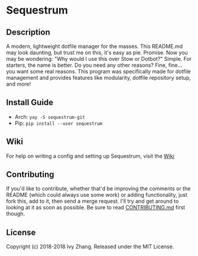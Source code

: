 # Sequestrum
## Description
A modern, lightweight dotfile manager for the masses. This README.md may look daunting, but trust me on this, it's easy as pie.
Promise. Now you may be wondering: "Why would I use this over Stow or Dotbot?" Simple. For starters, the name is better. Do you need any other reasons? Fine, fine... you want some real reasons. This program was specifically made for dotfile management and provides features like modularity, dotfile repository setup, and more!

## Install Guide
- Arch: `yay -S sequestrum-git`
- Pip: `pip install --user sequestrum`

## Wiki
For help on writing a config and setting up Sequestrum, visit the [Wiki](https://github.com/iiPlasma/sequestrum/wiki)

## Contributing
If you'd like to contribute, whether that'd be improving the comments or the README (which could always use some work) or adding functionality,
just fork this, add to it, then send a merge request. I'll try and get around to looking at it as soon as possible.
Be sure to read [CONTRIBUTING.md](CONTRIBUTING.md) first though.

## License
Copyright (c) 2018-2018 Ivy Zhang. Released under the MIT License.
